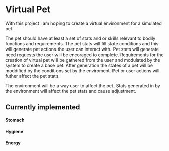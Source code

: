# Virtual Pet

With this project I am hoping to create a virtual environment for a simulated pet.
	
The pet should have at least a set of stats and or skills relevant to bodily functions and requirements. The pet stats will fill state
conditions and this will generate pet actions the user can interact with. Pet stats will generate need requests the user will be encoraged to complete. Requirements
for the creation of virtual pet will be gathered from the user and modulated by the system to create a base pet. After generation the 
states of a pet will be moddified by the conditions set by the enviroment. Pet or user actions will futher affect the pet stats.

The environment will be a way user to affect the pet. Stats generated in by the environment will affect the pet stats and cause adjustment.

## Currently implemented

#### Stomach

#### Hygiene

#### Energy
